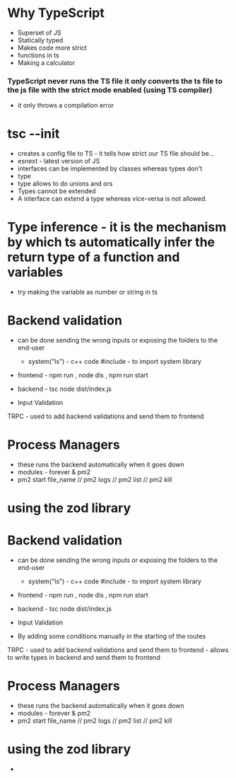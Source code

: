 # Why TypeScript

- Superset of JS
- Statically typed
- Makes code more strict
- functions in ts
- Making a calculator

### TypeScript never runs the TS file it only converts the ts file to the js file with the strict mode enabled (using TS compiler)

- it only throws a compilation error

# tsc --init

- creates a config file to TS - it tells how strict our TS file should be...
- esnext - latest version of JS
- interfaces can be implemented by classes whereas types don't
- type
- type allows to do unions and ors
- Types cannot be extended
- A interface can extend a type whereas vice-versa is not allowed.

# Type inference - it is the mechanism by which ts automatically infer the return type of a function and variables

- try making the variable as number or string in ts

# Backend validation

- can be done sending the wrong inputs or exposing the folders to the end-user

  - system("ls") - c++ code #include<cstdlib> - to import system library

- frontend - npm run , node dis , npm run start
- backend - tsc node dist/index.js

- Input Validation

TRPC - used to add backend validations and send them to frontend

# Process Managers

- these runs the backend automatically when it goes down
- modules - forever & pm2
- pm2 start file_name // pm2 logs // pm2 list // pm2 kill

# using the zod library


# Backend validation

- can be done sending the wrong inputs or exposing the folders to the end-user

  - system("ls") - c++ code #include<cstdlib> - to import system library

- frontend - npm run , node dis , npm run start
- backend - tsc node dist/index.js

- Input Validation

- By adding some conditions manually in the starting of the routes

TRPC - used to add backend validations and send them to frontend - allows to write types in backend and send them to frontend

# Process Managers

- these runs the backend automatically when it goes down
- modules - forever & pm2
- pm2 start file_name // pm2 logs // pm2 list // pm2 kill

# using the zod library

-
